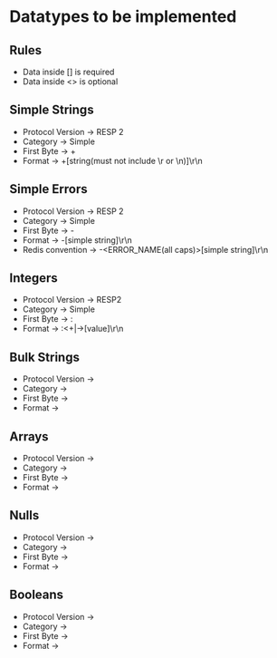 # Datatypes to be implemented

## Rules

- Data inside [] is required
- Data inside <> is optional


## Simple Strings

- Protocol Version -> RESP 2
- Category -> Simple
- First Byte -> +
- Format -> +[string(must not include \r or \n)]\r\n

## Simple Errors

- Protocol Version -> RESP 2
- Category -> Simple
- First Byte -> -
- Format -> -[simple string]\r\n
- Redis convention -> -<ERROR_NAME(all caps)>[simple string]\r\n

## Integers

- Protocol Version -> RESP2
- Category -> Simple
- First Byte -> :
- Format -> :<+|->[value]\r\n

## Bulk Strings

- Protocol Version -> 
- Category -> 
- First Byte -> 
- Format -> 

## Arrays

- Protocol Version -> 
- Category -> 
- First Byte -> 
- Format -> 

## Nulls

- Protocol Version -> 
- Category -> 
- First Byte -> 
- Format -> 

## Booleans
- Protocol Version -> 
- Category -> 
- First Byte -> 
- Format -> 
